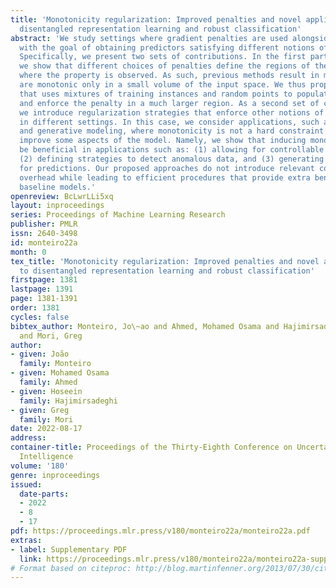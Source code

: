 ```yaml
---
title: 'Monotonicity regularization: Improved penalties and novel applications to
  disentangled representation learning and robust classification'
abstract: 'We study settings where gradient penalties are used alongside risk minimization
  with the goal of obtaining predictors satisfying different notions of monotonicity.
  Specifically, we present two sets of contributions. In the first part of the paper,
  we show that different choices of penalties define the regions of the input space
  where the property is observed. As such, previous methods result in models that
  are monotonic only in a small volume of the input space. We thus propose an approach
  that uses mixtures of training instances and random points to populate the space
  and enforce the penalty in a much larger region. As a second set of contributions,
  we introduce regularization strategies that enforce other notions of monotonicity
  in different settings. In this case, we consider applications, such as image classification
  and generative modeling, where monotonicity is not a hard constraint but can help
  improve some aspects of the model. Namely, we show that inducing monotonicity can
  be beneficial in applications such as: (1) allowing for controllable data generation,
  (2) defining strategies to detect anomalous data, and (3) generating explanations
  for predictions. Our proposed approaches do not introduce relevant computational
  overhead while leading to efficient procedures that provide extra benefits over
  baseline models.'
openreview: BcLwrLLi5xq
layout: inproceedings
series: Proceedings of Machine Learning Research
publisher: PMLR
issn: 2640-3498
id: monteiro22a
month: 0
tex_title: 'Monotonicity regularization: Improved penalties and novel applications
  to disentangled representation learning and robust classification'
firstpage: 1381
lastpage: 1391
page: 1381-1391
order: 1381
cycles: false
bibtex_author: Monteiro, Jo\~ao and Ahmed, Mohamed Osama and Hajimirsadeghi, Hoseein
  and Mori, Greg
author:
- given: João
  family: Monteiro
- given: Mohamed Osama
  family: Ahmed
- given: Hoseein
  family: Hajimirsadeghi
- given: Greg
  family: Mori
date: 2022-08-17
address:
container-title: Proceedings of the Thirty-Eighth Conference on Uncertainty in Artificial
  Intelligence
volume: '180'
genre: inproceedings
issued:
  date-parts:
  - 2022
  - 8
  - 17
pdf: https://proceedings.mlr.press/v180/monteiro22a/monteiro22a.pdf
extras:
- label: Supplementary PDF
  link: https://proceedings.mlr.press/v180/monteiro22a/monteiro22a-supp.pdf
# Format based on citeproc: http://blog.martinfenner.org/2013/07/30/citeproc-yaml-for-bibliographies/
---
```


